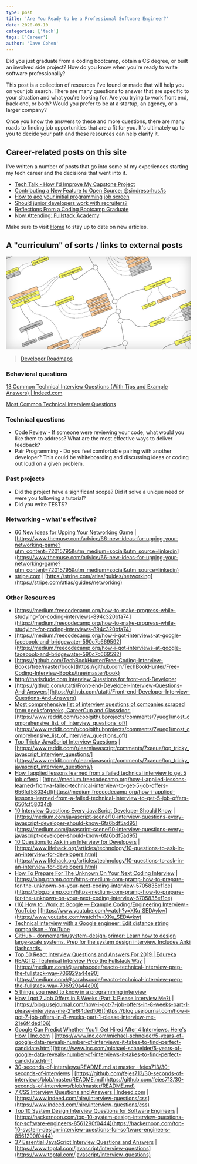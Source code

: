```yaml
---
type: post
title: 'Are You Ready to be a Professional Software Engineer?'
date: 2020-09-10
categories: ['tech']
tags: ['Career']
author: 'Dave Cohen'
---
```


Did you just graduate from a coding bootcamp, obtain a CS degree, or built an involved side project? How do you know when you're ready to write software professionally?

This post is a collection of resources I've found or made that will help you on your job search. There are many questions to answer that are specific to your situation and what you're looking for. Are you trying to work front end, back end, or both? Would you prefer to be at a startup, an agency, or a larger company?

Once you know the answers to these and more questions, there are many roads to finding job opportunities that are a fit for you. It's ultimately up to you to decide your path and these resources can help clarify it.

## Career-related posts on this site

I've written a number of posts that go into some of my experiences starting my tech career and the decisions that went into it.

- [Tech Talk - How I'd Improve My Capstone Project](/tech-talk-improving-capstone-project/)
- [Contributing a New Feature to Open Source: @sindresorhus/is](/contributing-to-open-source-is-type-checking/)
- [How to ace your initial programming job screen](/prepare-for-initial-screens/)
- [Should junior developers work with recruiters?](/recruiters-and-junior-devs/)
- [Reflections From a Coding Bootcamp Graduate](/reflections-coding-bootcamp/)
- [Now Attending: Fullstack Academy](/now-attending-fullstack/)

Make sure to visit [Home](/) to stay up to date on new articles.

## A "curriculum" of sorts / links to external posts

[![front-end-roadmap.jpg](front-end-roadmap.jpg)](https://roadmap.sh/)

> [Developer Roadmaps](https://roadmap.sh/)

### Behavioral questions

[13 Common Technical Interview Questions (With Tips and Example Answers) | Indeed.com](https://www.indeed.com/career-advice/interviewing/common-technical-interview-questions-and-answers)

[Most Common Technical Interview Questions](https://www.thebalancecareers.com/top-technical-interview-questions-2061227)

### Technical questions

- Code Review - If someone were reviewing your code, what would you like them to address? What are the most effective ways to deliver feedback?
- Pair Programming - Do you feel comfortable pairing with another developer? This could be whiteboarding and discussing ideas or coding out loud on a given problem.

### Past projects

- Did the project have a significant scope? Did it solve a unique need or were you following a tutorial?
- Did you write TESTS?

### Networking - what's effective?

- [66 New Ideas for Upping Your Networking Game](https://www.themuse.com/advice/66-new-ideas-for-upping-your-networking-game?utm_content=72015795&utm_medium=social&utm_source=linkedin) | [https://www.themuse.com/advice/66-new-ideas-for-upping-your-networking-game?utm_content=72015795&utm_medium=social&utm_source=linkedin](https://www.themuse.com/advice/66-new-ideas-for-upping-your-networking-game?utm_content=72015795&utm_medium=social&utm_source=linkedin)
- [stripe.com](https://stripe.com/atlas/guides/networking) | [https://stripe.com/atlas/guides/networking](https://stripe.com/atlas/guides/networking)

### Other Resources

- [https://medium.freecodecamp.org/how-to-make-progress-while-studying-for-coding-interviews-894c320bfa74](https://medium.freecodecamp.org/how-to-make-progress-while-studying-for-coding-interviews-894c320bfa74)
- [https://medium.freecodecamp.org/how-i-got-interviews-at-google-facebook-and-bridgewater-590c7c669592](https://medium.freecodecamp.org/how-i-got-interviews-at-google-facebook-and-bridgewater-590c7c669592)
- [https://github.com/TechBookHunter/Free-Coding-Interview-Books/tree/master/book](https://github.com/TechBookHunter/Free-Coding-Interview-Books/tree/master/book)
- [http://thatjsdude.com Interview Questions
  for front-end-Developer](http://thatjsdude.com/interview/index.html)
- [https://github.com/utatti/Front-end-Developer-Interview-Questions-And-Answers](https://github.com/utatti/Front-end-Developer-Interview-Questions-And-Answers)
- [Most comprehensive list of interview questions of companies scraped from geeksforgeeks, CareerCup and Glassdoor.](https://www.reddit.com/r/coolgithubprojects/comments/7yueg1/most_comprehensive_list_of_interview_questions_of/) | [https://www.reddit.com/r/coolgithubprojects/comments/7yueg1/most_comprehensive_list_of_interview_questions_of/](https://www.reddit.com/r/coolgithubprojects/comments/7yueg1/most_comprehensive_list_of_interview_questions_of/)
- [Top Tricky JavaScript Interview Questions](https://www.reddit.com/r/learnjavascript/comments/7xaeue/top_tricky_javascript_interview_questions/) | [https://www.reddit.com/r/learnjavascript/comments/7xaeue/top_tricky_javascript_interview_questions/](https://www.reddit.com/r/learnjavascript/comments/7xaeue/top_tricky_javascript_interview_questions/)
- [How I applied lessons learned from a failed technical interview to get 5 job offers](https://medium.freecodecamp.org/how-i-applied-lessons-learned-from-a-failed-technical-interview-to-get-5-job-offers-656fcf58034d) | [https://medium.freecodecamp.org/how-i-applied-lessons-learned-from-a-failed-technical-interview-to-get-5-job-offers-656fcf58034d](https://medium.freecodecamp.org/how-i-applied-lessons-learned-from-a-failed-technical-interview-to-get-5-job-offers-656fcf58034d)
- [10 Interview Questions Every JavaScript Developer Should Know](https://medium.com/javascript-scene/10-interview-questions-every-javascript-developer-should-know-6fa6bdf5ad95) | [https://medium.com/javascript-scene/10-interview-questions-every-javascript-developer-should-know-6fa6bdf5ad95](https://medium.com/javascript-scene/10-interview-questions-every-javascript-developer-should-know-6fa6bdf5ad95)
- [10 Questions to Ask in an Interview for Developers](https://www.lifehack.org/articles/technology/10-questions-to-ask-in-an-interview-for-developers.html) | [https://www.lifehack.org/articles/technology/10-questions-to-ask-in-an-interview-for-developers.html](https://www.lifehack.org/articles/technology/10-questions-to-ask-in-an-interview-for-developers.html)
- [How To Prepare For The Unknown On Your Next Coding Interview](https://blog.pramp.com/https-medium-com-pramp-how-to-prepare-for-the-unknown-on-your-next-coding-interview-5705835ef1ce) | [https://blog.pramp.com/https-medium-com-pramp-how-to-prepare-for-the-unknown-on-your-next-coding-interview-5705835ef1ce](https://blog.pramp.com/https-medium-com-pramp-how-to-prepare-for-the-unknown-on-your-next-coding-interview-5705835ef1ce)
- [(16) How to: Work at Google — Example Coding/Engineering Interview - YouTube](https://www.youtube.com/watch?v=XKu_SEDAykw) | [https://www.youtube.com/watch?v=XKu_SEDAykw](https://www.youtube.com/watch?v=XKu_SEDAykw)
- [Technical interview with a Google engineer: Edit distance string comparison - YouTube](https://www.youtube.com/watch?v=wyu6VRmtCmE)
- [GitHub - donnemartin/system-design-primer: Learn how to design large-scale systems. Prep for the system design interview. Includes Anki flashcards.](https://github.com/donnemartin/system-design-primer)
- [Top 50 React Interview Questions and Answers For 2019 | Edureka](https://www.edureka.co/blog/interview-questions/react-interview-questions/)
- [REACTO: Technical Interview Prep the Fullstack Way](https://medium.com/@sarahscode/reacto-technical-interview-prep-the-fullstack-way-706929a44e90) | [https://medium.com/@sarahscode/reacto-technical-interview-prep-the-fullstack-way-706929a44e90](https://medium.com/@sarahscode/reacto-technical-interview-prep-the-fullstack-way-706929a44e90)
- [5 things you need to know in a programming interview](https://medium.freecodecamp.org/the-most-important-things-you-need-to-know-for-a-programming-interview-3429ac2454b)
- [How I got 7 Job Offers in 8 Weeks (Part 1: Please Interview Me?)](https://blog.usejournal.com/how-i-got-7-job-offers-in-8-weeks-part-1-please-interview-me-21e6f4ded106) | [https://blog.usejournal.com/how-i-got-7-job-offers-in-8-weeks-part-1-please-interview-me-21e6f4ded106](https://blog.usejournal.com/how-i-got-7-job-offers-in-8-weeks-part-1-please-interview-me-21e6f4ded106)
- [Google Can Predict Whether You'll Get Hired After 4 Interviews. Here's How | Inc.com](https://www.inc.com/michael-schneider/5-years-of-google-data-reveals-number-of-interviews-it-takes-to-find-perfect-candidate.html) | [https://www.inc.com/michael-schneider/5-years-of-google-data-reveals-number-of-interviews-it-takes-to-find-perfect-candidate.html](https://www.inc.com/michael-schneider/5-years-of-google-data-reveals-number-of-interviews-it-takes-to-find-perfect-candidate.html)
- [30-seconds-of-interviews/README.md at master · fejes713/30-seconds-of-interviews](https://github.com/fejes713/30-seconds-of-interviews/blob/master/README.md) | [https://github.com/fejes713/30-seconds-of-interviews/blob/master/README.md](https://github.com/fejes713/30-seconds-of-interviews/blob/master/README.md)
- [7 CSS Interview Questions and Answers | Indeed.com](https://www.indeed.com/hire/interview-questions/css) | [https://www.indeed.com/hire/interview-questions/css](https://www.indeed.com/hire/interview-questions/css)
- [Top 10 System Design Interview Questions for Software Engineers](https://hackernoon.com/top-10-system-design-interview-questions-for-software-engineers-8561290f0444) | [https://hackernoon.com/top-10-system-design-interview-questions-for-software-engineers-8561290f0444](https://hackernoon.com/top-10-system-design-interview-questions-for-software-engineers-8561290f0444)
- [37 Essential JavaScript Interview Questions and Answers](https://www.toptal.com/javascript/interview-questions) | [https://www.toptal.com/javascript/interview-questions](https://www.toptal.com/javascript/interview-questions)
